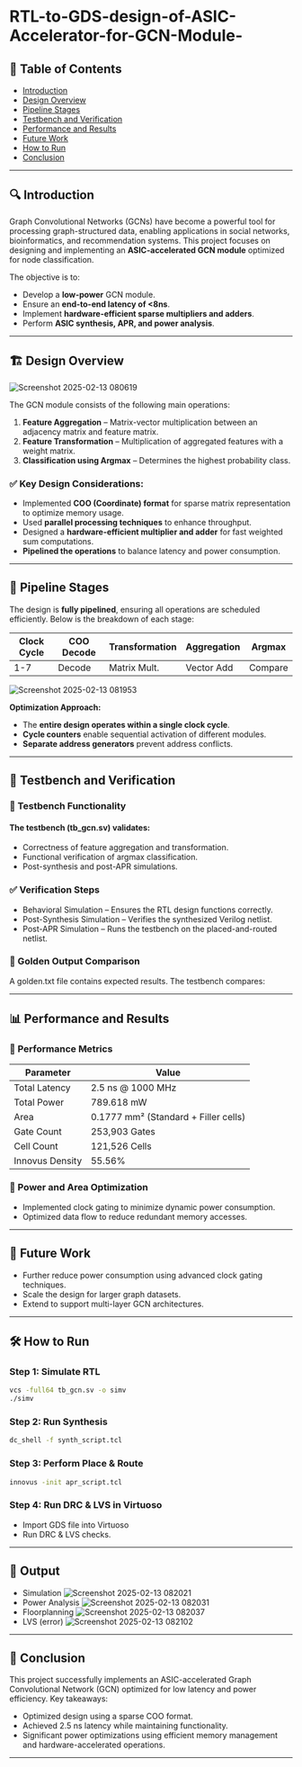 # RTL-to-GDS-design-of-ASIC-Accelerator-for-GCN-Module-

## 📌 Table of Contents
- [Introduction](#introduction)
- [Design Overview](#design-overview)
- [Pipeline Stages](#pipeline-stages)
- [Testbench and Verification](#testbench-and-verification)
- [Performance and Results](#performance-and-results)
- [Future Work](#future-work)
- [How to Run](#how-to-run)
- [Conclusion](#conclusion)

---

## 🔍 Introduction
Graph Convolutional Networks (GCNs) have become a powerful tool for processing graph-structured data, enabling applications in social networks, bioinformatics, and recommendation systems. This project focuses on designing and implementing an **ASIC-accelerated GCN module** optimized for node classification.

The objective is to:
- Develop a **low-power** GCN module.
- Ensure an **end-to-end latency of <8ns**.
- Implement **hardware-efficient sparse multipliers and adders**.
- Perform **ASIC synthesis, APR, and power analysis**.

---

## 🏗️ Design Overview
![Screenshot 2025-02-13 080619](https://github.com/user-attachments/assets/01e06828-ed8c-4d09-8492-a6777d653471)

The GCN module consists of the following main operations:
1. **Feature Aggregation** – Matrix-vector multiplication between an adjacency matrix and feature matrix.
2. **Feature Transformation** – Multiplication of aggregated features with a weight matrix.
3. **Classification using Argmax** – Determines the highest probability class.

### ✅ Key Design Considerations:
- Implemented **COO (Coordinate) format** for sparse matrix representation to optimize memory usage.
- Used **parallel processing techniques** to enhance throughput.
- Designed a **hardware-efficient multiplier and adder** for fast weighted sum computations.
- **Pipelined the operations** to balance latency and power consumption.

---

## 🔄 Pipeline Stages
The design is **fully pipelined**, ensuring all operations are scheduled efficiently. Below is the breakdown of each stage:

| Clock Cycle | COO Decode | Transformation | Aggregation | Argmax |
|------------|-----------|---------------|------------|--------|
| 1-7        | Decode   | Matrix Mult.  | Vector Add | Compare|

![Screenshot 2025-02-13 081953](https://github.com/user-attachments/assets/38f76e75-cdd4-40dd-922c-3d212ed46a46)


**Optimization Approach:**
- The **entire design operates within a single clock cycle**.
- **Cycle counters** enable sequential activation of different modules.
- **Separate address generators** prevent address conflicts.

---

## 🧪 Testbench and Verification
### 📝 Testbench Functionality
#### The testbench (tb_gcn.sv) validates:
- Correctness of feature aggregation and transformation.
- Functional verification of argmax classification.
- Post-synthesis and post-APR simulations.

### ✅ Verification Steps
- Behavioral Simulation – Ensures the RTL design functions correctly.
- Post-Synthesis Simulation – Verifies the synthesized Verilog netlist.
- Post-APR Simulation – Runs the testbench on the placed-and-routed netlist.

### 📌 Golden Output Comparison
A golden.txt file contains expected results. The testbench compares:

---

## 📊 Performance and Results
### 🔹 Performance Metrics
| Parameter | Value |  
|------------|-----------| 
| Total Latency | 2.5 ns @ 1000 MHz |
| Total Power | 789.618 mW |  
| Area | 0.1777 mm² (Standard + Filler cells) |  
| Gate Count | 253,903 Gates |  
| Cell Count | 121,526 Cells |  
| Innovus Density | 55.56% |  

### 📌 Power and Area Optimization
- Implemented clock gating to minimize dynamic power consumption.
- Optimized data flow to reduce redundant memory accesses.

---

## 🚀 Future Work
- Further reduce power consumption using advanced clock gating techniques.
- Scale the design for larger graph datasets.
- Extend to support multi-layer GCN architectures.

---

## 🛠️ How to Run
### Step 1: Simulate RTL
```sh
vcs -full64 tb_gcn.sv -o simv
./simv
```

### Step 2: Run Synthesis
```sh
dc_shell -f synth_script.tcl
```

### Step 3: Perform Place & Route
```sh
innovus -init apr_script.tcl
```

### Step 4: Run DRC & LVS in Virtuoso
- Import GDS file into Virtuoso
- Run DRC & LVS checks.

---

## 📌 Output

- Simulation
![Screenshot 2025-02-13 082021](https://github.com/user-attachments/assets/6bbded39-f8a7-4f46-8908-f6cd6885ccce)
- Power Analysis
![Screenshot 2025-02-13 082031](https://github.com/user-attachments/assets/7dbbe1b8-1cd1-408f-b5ff-756e746ce2b0)
- Floorplanning
![Screenshot 2025-02-13 082037](https://github.com/user-attachments/assets/5081e7fe-6b45-4c23-af89-41f1660b39ac)
- LVS (error)
![Screenshot 2025-02-13 082102](https://github.com/user-attachments/assets/2034b403-b4b8-40ba-adda-637305567167)

---

## 🎯 Conclusion
This project successfully implements an ASIC-accelerated Graph Convolutional Network (GCN) optimized for low latency and power efficiency. Key takeaways:
- Optimized design using a sparse COO format.
- Achieved 2.5 ns latency while maintaining functionality.
- Significant power optimizations using efficient memory management and hardware-accelerated operations.

---

